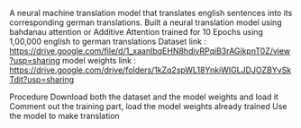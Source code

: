 A neural machine translation model that translates english sentences into its corresponding german translations.
Built a neural translation model using bahdanau attention or  Additive Attention trained for 10 Epochs using 1,00,000 english to german translations
Dataset link : https://drive.google.com/file/d/1_xaanIbqEHN8hdivRPqiB3rAGikpnT0Z/view?usp=sharing
model weights link : https://drive.google.com/drive/folders/1kZq2spWL18YnkiWIGLJDJOZBYvSkTdit?usp=sharing

Procedure
Download both the dataset and the model weights and load it 
Comment out the training part, load the model weights already trained 
Use the model to make translation 

